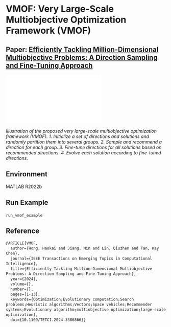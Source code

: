 # VMOF: Very Large-Scale Multiobjective Optimization Framework (VMOF)
## Paper: [Efficiently Tackling Million-Dimensional Multiobjective Problems: A Direction Sampling and Fine-Tuning Approach](https://ieeexplore.ieee.org/document/10504923)

![image](Algorithms/framework.pdf)

_Illustration of the proposed very large-scale multiobjective optimization framework (VMOF). 1. Initialize a set of directions and solutions and randomly partition them into several groups. 2. Sample and recommend a direction for each group. 3. Fine-tune directions for all solutions based on recommended directions. 4. Evolve each solution according to fine-tuned directions._
## Environment

MATLAB R2022b

## Run Example

```run_vmof_example```

## Reference

```
@ARTICLE{VMOF,
  author={Hong, Haokai and Jiang, Min and Lin, Qiuzhen and Tan, Kay Chen},
  journal={IEEE Transactions on Emerging Topics in Computational Intelligence}, 
  title={Efficiently Tackling Million-Dimensional Multiobjective Problems: A Direction Sampling and Fine-Tuning Approach}, 
  year={2024},
  volume={},
  number={},
  pages={1-13},
  keywords={Optimization;Evolutionary computation;Search problems;Heuristic algorithms;Vectors;Space vehicles;Recommender systems;Evolutionary algorithm;multiobjective optimization;large-scale optimization},
  doi={10.1109/TETCI.2024.3386866}}

```
